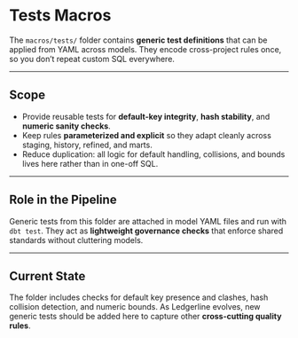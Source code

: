 # Tests Macros

The `macros/tests/` folder contains **generic test definitions** that can be applied from YAML across models. They encode cross-project rules once, so you don’t repeat custom SQL everywhere.

---

## Scope

- Provide reusable tests for **default-key integrity**, **hash stability**, and **numeric sanity checks**.  
- Keep rules **parameterized and explicit** so they adapt cleanly across staging, history, refined, and marts.  
- Reduce duplication: all logic for default handling, collisions, and bounds lives here rather than in one-off SQL.  

---

## Role in the Pipeline

Generic tests from this folder are attached in model YAML files and run with `dbt test`. They act as **lightweight governance checks** that enforce shared standards without cluttering models.

---

## Current State

The folder includes checks for default key presence and clashes, hash collision detection, and numeric bounds. As Ledgerline evolves, new generic tests should be added here to capture other **cross-cutting quality rules**.
